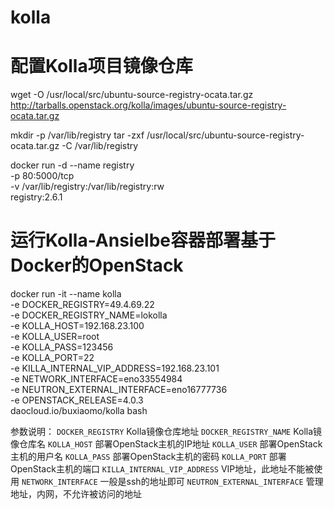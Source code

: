 # kolla
# 配置Kolla项目镜像仓库
wget -O /usr/local/src/ubuntu-source-registry-ocata.tar.gz http://tarballs.openstack.org/kolla/images/ubuntu-source-registry-ocata.tar.gz
<!-- tar -zvxf ubuntu-source-registry-ocata.tar.gz -->
mkdir -p /var/lib/registry
tar -zxf /usr/local/src/ubuntu-source-registry-ocata.tar.gz -C /var/lib/registry

docker run -d --name registry \
-p 80:5000/tcp \
-v /var/lib/registry:/var/lib/registry:rw \
registry:2.6.1

# 运行Kolla-Ansielbe容器部署基于Docker的OpenStack
docker run -it --name kolla \
-e DOCKER_REGISTRY=49.4.69.22 \
-e DOCKER_REGISTRY_NAME=lokolla \
-e KOLLA_HOST=192.168.23.100 \
-e KOLLA_USER=root \
-e KOLLA_PASS=123456 \
-e KOLLA_PORT=22 \
-e KILLA_INTERNAL_VIP_ADDRESS=192.168.23.101 \
-e NETWORK_INTERFACE=eno33554984 \
-e NEUTRON_EXTERNAL_INTERFACE=eno16777736 \
-e OPENSTACK_RELEASE=4.0.3 \
daocloud.io/buxiaomo/kolla bash

参数说明：
`DOCKER_REGISTRY` Kolla镜像仓库地址
`DOCKER_REGISTRY_NAME` Kolla镜像仓库名
`KOLLA_HOST` 部署OpenStack主机的IP地址
`KOLLA_USER` 部署OpenStack主机的用户名
`KOLLA_PASS` 部署OpenStack主机的密码
`KOLLA_PORT` 部署OpenStack主机的端口
`KILLA_INTERNAL_VIP_ADDRESS` VIP地址，此地址不能被使用
`NETWORK_INTERFACE` 一般是ssh的地址即可
`NEUTRON_EXTERNAL_INTERFACE` 管理地址，内网，不允许被访问的地址
